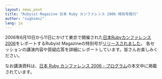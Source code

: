 ```yaml
---
layout: news_post
title: "Rubyist Magazine 日本 Ruby カンファレンス 2006 特別号発行"
author: "sughimsi"
lang: ja
---
```


2006年6月10日から11日にかけて東京で開催された[日本Rubyカンファレンス2006][1]をレポートするRubyist
Magazineの特別号が[リリースされました][2]。 各セッションの講演内容や質疑応答を詳細にレポートしています。皆さんお楽しみください。

なお講演資料は、[日本 Ruby カンファレンス 2006 - プログラム][3]の本文中に掲載されています。



[1]: http://jp.rubyist.net/RubyKaigi2006/
[2]: http://jp.rubyist.net/magazine/?RubyKaigi2006
[3]: http://jp.rubyist.net/RubyKaigi2006/program.html
